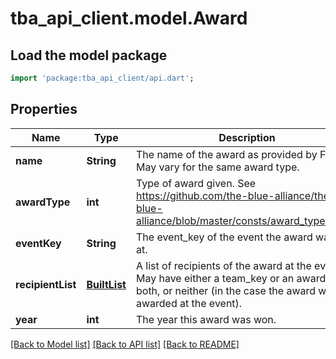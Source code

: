 # tba_api_client.model.Award

## Load the model package
```dart
import 'package:tba_api_client/api.dart';
```

## Properties
Name | Type | Description | Notes
------------ | ------------- | ------------- | -------------
**name** | **String** | The name of the award as provided by FIRST. May vary for the same award type. | 
**awardType** | **int** | Type of award given. See https://github.com/the-blue-alliance/the-blue-alliance/blob/master/consts/award_type.py#L6 | 
**eventKey** | **String** | The event_key of the event the award was won at. | 
**recipientList** | [**BuiltList<AwardRecipient>**](AwardRecipient.md) | A list of recipients of the award at the event. May have either a team_key or an awardee, both, or neither (in the case the award wasn't awarded at the event). | 
**year** | **int** | The year this award was won. | 

[[Back to Model list]](../README.md#documentation-for-models) [[Back to API list]](../README.md#documentation-for-api-endpoints) [[Back to README]](../README.md)


